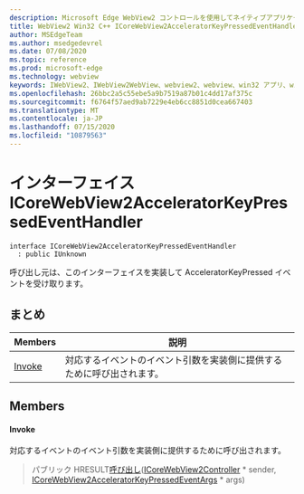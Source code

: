 ```yaml
---
description: Microsoft Edge WebView2 コントロールを使用してネイティブアプリケーションに web 技術 (HTML、CSS、JavaScript) を埋め込む
title: WebView2 Win32 C++ ICoreWebView2AcceleratorKeyPressedEventHandler
author: MSEdgeTeam
ms.author: msedgedevrel
ms.date: 07/08/2020
ms.topic: reference
ms.prod: microsoft-edge
ms.technology: webview
keywords: IWebView2、IWebView2WebView、webview2、webview、win32 アプリ、win32、edge、ICoreWebView2、ICoreWebView2Controller、browser control、edge html、ICoreWebView2AcceleratorKeyPressedEventHandler
ms.openlocfilehash: 26bbc2a5c55ebe5a9b7519a87b01c4dd17af375c
ms.sourcegitcommit: f6764f57aed9ab7229e4eb6cc8851d0cea667403
ms.translationtype: MT
ms.contentlocale: ja-JP
ms.lasthandoff: 07/15/2020
ms.locfileid: "10879563"
---
```

# インターフェイス ICoreWebView2AcceleratorKeyPressedEventHandler 

```
interface ICoreWebView2AcceleratorKeyPressedEventHandler
  : public IUnknown
```

呼び出し元は、このインターフェイスを実装して AcceleratorKeyPressed イベントを受け取ります。

## まとめ

 Members                        | 説明
--------------------------------|---------------------------------------------
[Invoke](#invoke) | 対応するイベントのイベント引数を実装側に提供するために呼び出されます。

## Members

#### Invoke 

対応するイベントのイベント引数を実装側に提供するために呼び出されます。

> パブリック HRESULT[呼び出し](#invoke)([ICoreWebView2Controller](icorewebview2controller.md) * sender, [ICoreWebView2AcceleratorKeyPressedEventArgs](icorewebview2acceleratorkeypressedeventargs.md) * args)

